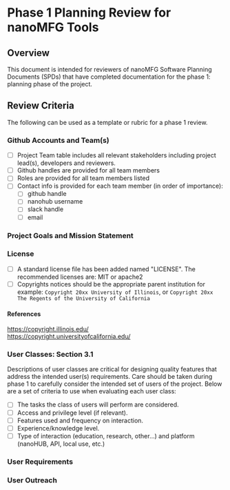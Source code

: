 # Phase 1 Planning Review for nanoMFG Tools

## Overview

This document is intended for reviewers of nanoMFG Software Planning Documents (SPDs) that have completed documentation for the phase 1: planning phase of the project.

## Review Criteria
The following can be used as a template or rubric for a phase 1 review.

### Github Accounts and Team(s)
- [ ] Project Team table includes all relevant stakeholders including project lead(s), developers and reviewers.
- [ ] Github handles are provided for all team members
- [ ] Roles are provided for all team members listed
- [ ] Contact info is provided for each team member (in order of importance):
  - [ ] github handle
  - [ ] nanohub username
  - [ ] slack handle
  - [ ] email

### Project Goals and Mission Statement

### License
- [ ] A standard license file has been added named "LICENSE".  The recommended licenses are: MIT or apache2
- [ ] Copyrights notices should be the appropriate parent institution for example: `Copyright 20xx University of Illinois`, or `Copyright 20xx The Regents of the University of California`

#### References
https://copyright.illinois.edu/  
https://copyright.universityofcalifornia.edu/  

### User Classes: Section 3.1
Descriptions of user classes are critical for designing quality features that address the intended user(s) requirements.  Care should be taken during phase 1 to carefully consider the intended set of users of the project.  Below are a set of criteria to use when evaluating each user class:  

- [ ] The tasks the class of users will perform are considered.
- [ ] Access and privilege level (if relevant).
- [ ] Features used and frequency on interaction.
- [ ] Experience/knowledge level.
- [ ] Type of interaction (education, research, other…) and platform (nanoHUB, API, local use, etc.)

### User Requirements

### User Outreach
